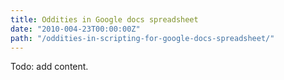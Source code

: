```yaml
---
title: Oddities in Google docs spreadsheet
date: "2010-004-23T00:00:00Z"
path: "/oddities-in-scripting-for-google-docs-spreadsheet/"
---
```


Todo: add content.